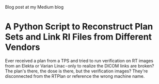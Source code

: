 Blog post at my Medium blog

# A Python Script to Reconstruct Plan Sets and Link RI Files from Different Vendors

Ever received a plan from a TPS and tried to run verification on RT images from an Elekta or Varian Linac - only to realize the DICOM links are broken? 
The plan's there, the dose is there, but the verification images?
They're disconnected from the RTPlan or reference the wrong machine name.
